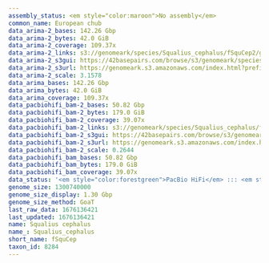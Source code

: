 ```yaml
---
assembly_status: <em style="color:maroon">No assembly</em>
common_name: European chub
data_arima-2_bases: 142.26 Gbp
data_arima-2_bytes: 42.0 GiB
data_arima-2_coverage: 109.37x
data_arima-2_links: s3://genomeark/species/Squalius_cephalus/fSquCep2/genomic_data/arima/<br>
data_arima-2_s3gui: https://42basepairs.com/browse/s3/genomeark/species/Squalius_cephalus/fSquCep2/genomic_data/arima/
data_arima-2_s3url: https://genomeark.s3.amazonaws.com/index.html?prefix=species/Squalius_cephalus/fSquCep2/genomic_data/arima/
data_arima-2_scale: 3.1578
data_arima_bases: 142.26 Gbp
data_arima_bytes: 42.0 GiB
data_arima_coverage: 109.37x
data_pacbiohifi_bam-2_bases: 50.82 Gbp
data_pacbiohifi_bam-2_bytes: 179.0 GiB
data_pacbiohifi_bam-2_coverage: 39.07x
data_pacbiohifi_bam-2_links: s3://genomeark/species/Squalius_cephalus/fSquCep2/genomic_data/pacbio_hifi/<br>
data_pacbiohifi_bam-2_s3gui: https://42basepairs.com/browse/s3/genomeark/species/Squalius_cephalus/fSquCep2/genomic_data/pacbio_hifi/
data_pacbiohifi_bam-2_s3url: https://genomeark.s3.amazonaws.com/index.html?prefix=species/Squalius_cephalus/fSquCep2/genomic_data/pacbio_hifi/
data_pacbiohifi_bam-2_scale: 0.2644
data_pacbiohifi_bam_bases: 50.82 Gbp
data_pacbiohifi_bam_bytes: 179.0 GiB
data_pacbiohifi_bam_coverage: 39.07x
data_status: '<em style="color:forestgreen">PacBio HiFi</em> ::: <em style="color:forestgreen">Arima</em>'
genome_size: 1300740000
genome_size_display: 1.30 Gbp
genome_size_method: GoaT
last_raw_data: 1676136421
last_updated: 1676136421
name: Squalius cephalus
name_: Squalius_cephalus
short_name: fSquCep
taxon_id: 8284
---
```

